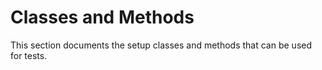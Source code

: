 # Classes and Methods
This section documents the setup classes and methods that can be used for tests.
